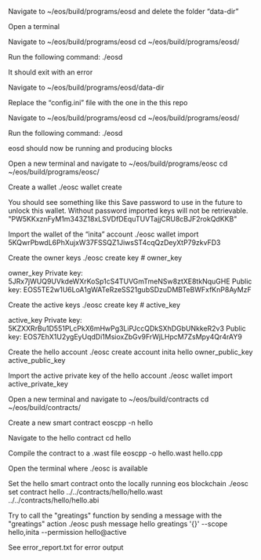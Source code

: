 Navigate to ~/eos/build/programs/eosd and delete the folder “data-dir”

Open a terminal

Navigate to ~/eos/build/programs/eosd
cd ~/eos/build/programs/eosd/

Run the following command:
./eosd

It should exit with an error

Navigate to ~/eos/build/programs/eosd/data-dir

Replace the “config.ini” file with the one in the this repo

Navigate to ~/eos/build/programs/eosd
cd ~/eos/build/programs/eosd/

Run the following command:
./eosd

eosd should now be running and producing blocks

Open a new terminal and navigate to ~/eos/build/programs/eosc
cd ~/eos/build/programs/eosc/

Create a wallet
./eosc wallet create

You should see something like this
Save password to use in the future to unlock this wallet.
Without password imported keys will not be retrievable.
"PW5KKxznFyM1m343Z18xLSVDfDEquTUVTajjCRU8cBJF2rokQdKKB"

Import the wallet of the “inita” account
./eosc wallet import 5KQwrPbwdL6PhXujxW37FSSQZ1JiwsST4cqQzDeyXtP79zkvFD3
       
Create the owner keys
./eosc create key # owner_key

owner_key
Private key: 5JRx7jWUQ9UVkdeWXrKoSp1cS4TUVGmTmeNSw8ztXE8tkNquGHE
Public key: EOS5TE2w1U6LoA1gWATeRzeSS21gubSDzuDMBTeBWFxfKnP8AyMzF

Create the active keys
./eosc create key # active_key

active_key
Private key: 5KZXXRrBu1D551PLcPkX6mHwPg3LiPJccQDkSXhDGbUNkkeR2v3
Public key: EOS7EhX1U2ygEyUqdDi1MsioxZbGv9FrWjLHpcM7ZsMpy4Qr4rAY9

Create the hello account
./eosc create account inita hello owner_public_key active_public_key

Import the active private key of the hello account
./eosc wallet import active_private_key

Open a new terminal and navigate to ~/eos/build/contracts
cd ~/eos/build/contracts/

Create a new smart contract
eoscpp -n hello

Navigate to the hello contract
cd hello

Compile the contract to a .wast file
eoscpp -o hello.wast hello.cpp

Open the terminal where ./eosc is available

Set the hello smart contract onto the locally running eos blockchain
./eosc set contract hello ../../contracts/hello/hello.wast ../../contracts/hello/hello.abi

Try to call the "greatings" function by sending a message with the "greatings" action
./eosc push message hello greatings '{}' --scope hello,inita --permission hello@active

See error_report.txt for error output 
